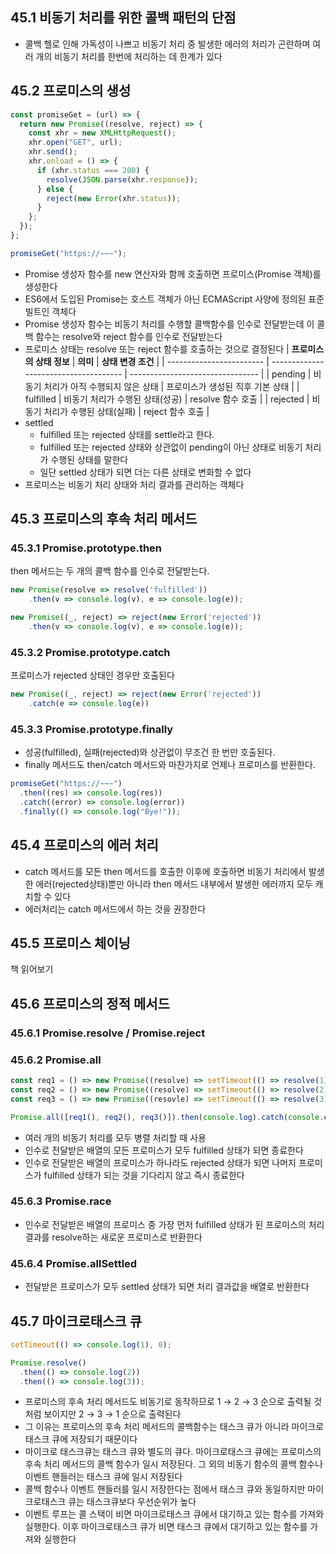 ## 45.1 비동기 처리를 위한 콜백 패턴의 단점

- 콜백 헬로 인해 가독성이 나쁘고 비동기 처리 중 발생한 에러의 처리가 곤란하며 여러 개의 비동기 처리를 한번에 처리하는 데 한계가 있다

## 45.2 프로미스의 생성

```jsx
const promiseGet = (url) => {
  return new Promise((resolve, reject) => {
    const xhr = new XMLHttpRequest();
    xhr.open("GET", url);
    xhr.send();
    xhr.onload = () => {
      if (xhr.status === 200) {
        resolve(JSON.parse(xhr.response));
      } else {
        reject(new Error(xhr.status));
      }
    };
  });
};

promiseGet("https://~~~");
```

- Promise 생성자 함수를 new 연산자와 함께 호출하면 프로미스(Promise 객체)를 생성한다
- ES6에서 도입된 Promise는 호스트 객체가 아닌 ECMAScript 사양에 정의된 표준 빌트인 객체다
- Promise 생성자 함수는 비동기 처리를 수행할 콜백함수를 인수로 전달받는데 이 콜백 함수는 resolve와 reject 함수를 인수로 전달받는다
- 프로미스 상태는 resolve 또는 reject 함수를 호출하는 것으로 결정된다
  | **프로미스의 상태 정보** | **의미**                              | **상태 변경 조건**               |
  | ------------------------ | ------------------------------------- | -------------------------------- |
  | pending                  | 비동기 처리가 아직 수행되지 않은 상태 | 프로미스가 생성된 직후 기본 상태 |
  | fulfilled                | 비동기 처리가 수행된 상태(성공)       | resolve 함수 호출                |
  | rejected                 | 비동기 처리가 수행된 상태(실패)       | reject 함수 호출                 |
- settled
  - fulfilled 또는 rejected 상태를 settle라고 한다.
  - fulfilled 또는 rejected 상태와 상관없이 pending이 아닌 상태로 비동기 처리가 수행된 상태를 말한다
  - 일단 settled 상태가 되면 더는 다른 상태로 변화할 수 없다
- 프로미스는 비동기 처리 상태와 처리 결과를 관리하는 객체다

## 45.3 프로미스의 후속 처리 메서드

### 45.3.1 Promise.prototype.then

then 메서드는 두 개의 콜백 함수를 인수로 전달받는다.

```jsx
new Promise(resolve => resolve('fulfilled'))
	.then(v => console.log(v), e => console.log(e));

new Promise((_, reject) => reject(new Error('rejected'))
	.then(v => console.log(v), e => console.log(e));
```

### 45.3.2 Promise.prototype.catch

프로미스가 rejected 상태인 경우만 호출된다

```jsx
new Promise((_, reject) => reject(new Error('rejected'))
	.catch(e => console.log(e))
```

### 45.3.3 Promise.prototype.finally

- 성공(fulfilled), 실패(rejected)와 상관없이 무조건 한 번만 호출된다.
- finally 메서드도 then/catch 메서드와 마찬가지로 언제나 프로미스를 반환한다.

```jsx
promiseGet("https://~~~")
  .then((res) => console.log(res))
  .catch((error) => console.log(error))
  .finally(() => console.log("Bye!"));
```

## 45.4 프로미스의 에러 처리

- catch 메서드를 모든 then 메서드를 호출한 이후에 호출하면 비동기 처리에서 발생한 에러(rejected상태)뿐만 아니라 then 메서드 내부에서 발생한 에러까지 모두 캐치할 수 있다
- 에러처리는 catch 메서드에서 하는 것을 권장한다

## 45.5 프로미스 체이닝

책 읽어보기

## 45.6 프로미스의 정적 메서드

### 45.6.1 Promise.resolve / Promise.reject

### 45.6.2 Promise.all

```jsx
const req1 = () => new Promise((resolve) => setTimeout(() => resolve(1), 3000));
const req2 = () => new Promise((resolve) => setTimeout(() => resolve(2), 2000));
const req3 = () => new Promise((resovle) => setTimeout(() => resolve(3), 1000));

Promise.all([req1(), req2(), req3()]).then(console.log).catch(console.error);
```

- 여러 개의 비동기 처리를 모두 병렬 처리할 때 사용
- 인수로 전달받은 배열의 모든 프로미스가 모두 fulfilled 상태가 되면 종료한다
- 인수로 전달받은 배열의 프로미스가 하나라도 rejected 상태가 되면 나머지 프로미스가 fulfilled 상태가 되는 것을 기다리지 않고 즉시 종료한다

### 45.6.3 Promise.race

- 인수로 전달받은 배열의 프로미스 중 가장 먼저 fulfilled 상태가 된 프로미스의 처리 결과를 resolve하는 새로운 프로미스로 반환한다

### 45.6.4 Promise.allSettled

- 전달받은 프로미스가 모두 settled 상태가 되면 처리 결과값을 배열로 반환한다

## 45.7 마이크로태스크 큐

```jsx
setTimeout(() => console.log(1), 0);

Promise.resolve()
  .then(() => console.log(2))
  .then(() => console.log(3));
```

- 프로미스의 후속 처리 메서드도 비동기로 동작하므로 1 → 2 → 3 순으로 출력될 것처럼 보이지만 2 → 3 → 1 순으로 출력된다
- 그 이유는 프로미스의 후속 처리 메서드의 콜백함수는 태스크 큐가 아니라 마이크로 태스크 큐에 저장되기 때문이다
- 마이크로 태스크큐는 태스크 큐와 별도의 큐다. 마이크로태스크 큐에는 프로미스의 후속 처리 메서드의 콜백 함수가 일시 저장된다. 그 외의 비동기 함수의 콜백 함수나 이벤트 핸들러는 태스크 큐에 일시 저장된다
- 콜백 함수나 이벤트 핸들러를 일시 저장한다는 점에서 태스크 큐와 동일하지만 마이크로태스크 큐는 태스크큐보다 우선순위가 높다
- 이벤트 루프는 콜 스택이 비면 마이크로태스크 큐에서 대기하고 있는 함수를 가져와 실행한다. 이후 마이크로태스크 큐가 비면 태스크 큐에서 대기하고 있는 함수를 가져와 실행한다
